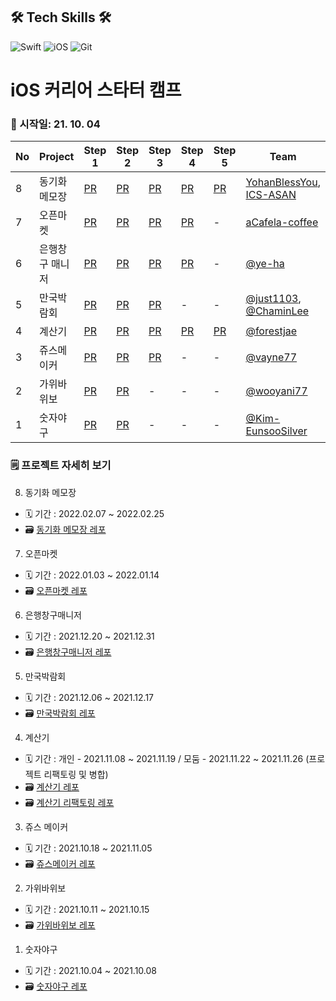 ## 🛠️ Tech Skills 🛠️
![Swift](https://img.shields.io/badge/Swift-FA7343?style=flat-square&logo=Swift&logoColor=white) ![iOS](https://img.shields.io/badge/iOS-222222?style=flat-square&logo=Apple&logoColor=white) ![Git](https://img.shields.io/badge/Git-F05032?style=flat-square&logo=Git&logoColor=white)

# iOS 커리어 스타터 캠프 

### 🏃 시작일: 21. 10. 04
|No|Project|Step 1|Step 2|Step 3|Step 4|Step 5|Team|Reviewer|
|--|-------|------|------|------|------|------|----|--------|
|8|동기화 메모장|[PR](https://github.com/yagom-academy/ios-cloud-notes/pull/75)|[PR](https://github.com/yagom-academy/ios-cloud-notes/pull/85)|[PR]()|[PR]()|[PR]()|[YohanBlessYou](https://github.com/YohanBlessYou), [ICS-ASAN](https://github.com/ICS-Asan)|[ryan-son](https://github.com/ryan-son)|
|7|오픈마켓|[PR](https://github.com/yagom-academy/ios-open-market/pull/81)|[PR](https://github.com/yagom-academy/ios-open-market/pull/95)|[PR](https://github.com/yagom-academy/ios-open-market/pull/117)|[PR](https://github.com/yagom-academy/ios-open-market/pull/132)|-|[aCafela-coffee](https://github.com/aCafela-coffee)|[protocorn93](https://github.com/protocorn93)|
|6|은행창구 매니저|[PR](https://github.com/yagom-academy/ios-bank-manager/pull/110)|[PR](https://github.com/yagom-academy/ios-bank-manager/pull/121)|[PR](https://github.com/yagom-academy/ios-bank-manager/pull/132)|[PR](https://github.com/yagom-academy/ios-bank-manager/pull/139)|-|[@ye-ha](https://github.com/ye-ha)|[@AppleCEO](https://github.com/AppleCEO)|
|5|만국박람회|[PR](https://github.com/yagom-academy/ios-exposition-universelle/pull/106)|[PR](https://github.com/yagom-academy/ios-exposition-universelle/pull/117)|[PR](https://github.com/yagom-academy/ios-exposition-universelle/pull/130)|-|-|[@just1103](https://github.com/just1103), [@ChaminLee](https://github.com/ChaminLee)|[@kcharliek](https://github.com/kcharliek)|
|4|계산기|[PR](https://github.com/yagom-academy/ios-calculator-app/pull/61)|[PR](https://github.com/yagom-academy/ios-calculator-app/pull/98)|[PR](https://github.com/yagom-academy/ios-calculator-app/pull/123)|[PR](https://github.com/yagom-academy/ios-calculator-app/pull/136)|[PR](https://github.com/yagom-academy/ios-calculator-app/pull/148)|[@forestjae](https://github.com/forestjae)|[@GREENOVER](https://github.com/GREENOVER)|
|3|쥬스메이커|[PR](https://github.com/yagom-academy/ios-juice-maker/pull/112)|[PR](https://github.com/yagom-academy/ios-juice-maker/pull/130)|[PR](https://github.com/yagom-academy/ios-juice-maker/pull/143)|-|-|[@vayne77](https://github.com/vayne77)|[@corykim0829](https://github.com/corykim0829)|
|2|가위바위보|[PR](https://github.com/yagom-academy/ios-rock-paper-scissors/pull/85)|[PR](https://github.com/yagom-academy/ios-rock-paper-scissors/pull/96)|-|-|-|[@wooyani77](https://github.com/wooyani77)|[@shapiro711](https://github.com/shapiro711)|
|1|숫자야구|[PR](https://github.com/yagom-academy/ios-number-baseball/pull/53)|[PR](https://github.com/yagom-academy/ios-number-baseball/pull/65)|-|-|-|[@Kim-EunsooSilver](https://github.com/Kim-EunsooSilver)|[@Wody95](https://github.com/Wody95)|

### 🗒️ 프로젝트 자세히 보기
8. 동기화 메모장 
- 🗓 기간 : 2022.02.07 ~ 2022.02.25
- 🗃️ [동기화 메모장 레포]()

7. 오픈마켓
- 🗓 기간 : 2022.01.03 ~ 2022.01.14
- 🗃️ [오픈마켓 레포](https://github.com/yanghojoon/ios-OpenMarket)

6. 은행창구매니저 
- 🗓 기간 : 2021.12.20 ~ 2021.12.31
- 🗃️ [은행창구매니저 레포](https://github.com/yanghojoon/iOS-BankManager)

5. 만국박람회 
- 🗓 기간 : 2021.12.06 ~ 2021.12.17
- 🗃️ [만국박람회 레포](https://github.com/yanghojoon/ios-Exposition1900)

4. 계산기
- 🗓 기간 : 개인 - 2021.11.08 ~ 2021.11.19 / 모둠 - 2021.11.22 ~ 2021.11.26 (프로젝트 리팩토링 및 병합)
- 🗃️ [계산기 레포](https://github.com/yanghojoon/ios-calculator-app)
- 🗃️ [계산기 리팩토링 레포](https://github.com/forestjae/ios-calculator-app/tree/step5)

3. 쥬스 메이커
- 🗓 기간 : 2021.10.18 ~ 2021.11.05
- 🗃️ [쥬스메이커 레포](https://github.com/yanghojoon/ios-juice-maker/tree/4-yanghojoon)

2. 가위바위보
- 🗓 기간 : 2021.10.11 ~ 2021.10.15
- 🗃️ [가위바위보 레포](https://github.com/yanghojoon/ios-rock-paper-scissors)

1. 숫자야구
- 🗓 기간 : 2021.10.04 ~ 2021.10.08
- 🗃️ [숫자야구 레포](https://github.com/yanghojoon/ios-number-baseball)
